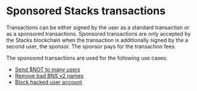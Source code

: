 # Sponsored Stacks transactions

Transactions can be either signed by the user as a standard transaction or as a sponsored transactions. Sponsored transactions are only accepted by the Stacks blockchain when the transaction is additionally signed by the a second user, the sponsor. The sponsor pays for the transaction fees.

The sponsored transactions are used for the following use cases:

- [Send $NOT to many users](send-many.md)
- [Remove bad BNS v2 names](bns-v2.md)
- [Block hacked user account](block.md)
